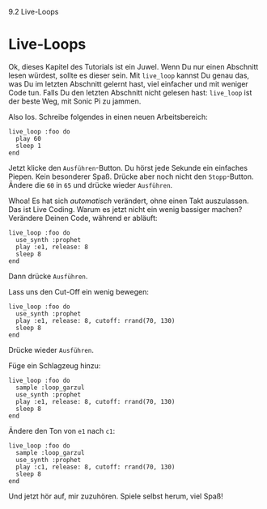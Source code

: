 9.2 Live-Loops

# Live-Loops

Ok, dieses Kapitel des Tutorials ist ein Juwel. Wenn Du nur einen 
Abschnitt lesen würdest, sollte es dieser sein. Mit `live_loop` kannst
Du genau das, was Du im letzten Abschnitt gelernt hast, viel einfacher
und mit weniger Code tun. Falls Du den letzten Abschnitt nicht gelesen
hast: `live_loop` ist der beste Weg, mit Sonic Pi zu jammen.

Also los. Schreibe folgendes in einen neuen Arbeitsbereich:

```
live_loop :foo do
  play 60
  sleep 1
end
```

Jetzt klicke den `Ausführen`-Button. Du hörst jede Sekunde ein einfaches
Piepen. Kein besonderer Spaß. Drücke aber noch nicht den `Stopp`-Button.
Ändere die `60` in `65` und drücke wieder `Ausführen`.

Whoa! Es hat sich *automatisch* verändert, ohne einen Takt auszulassen. 
Das ist Live Coding. Warum es jetzt nicht ein wenig bassiger machen? 
Verändere Deinen Code, während er abläuft:

```
live_loop :foo do
  use_synth :prophet
  play :e1, release: 8
  sleep 8
end
```

Dann drücke `Ausführen`.

Lass uns den Cut-Off ein wenig bewegen:

```
live_loop :foo do
  use_synth :prophet
  play :e1, release: 8, cutoff: rrand(70, 130)
  sleep 8
end
```

Drücke wieder `Ausführen`.

Füge ein Schlagzeug hinzu:

```
live_loop :foo do
  sample :loop_garzul
  use_synth :prophet
  play :e1, release: 8, cutoff: rrand(70, 130)
  sleep 8
end
```

Ändere den Ton von `e1` nach `c1`:

```
live_loop :foo do
  sample :loop_garzul
  use_synth :prophet
  play :c1, release: 8, cutoff: rrand(70, 130)
  sleep 8
end
```

Und jetzt hör auf, mir zuzuhören. Spiele selbst herum, viel Spaß!
